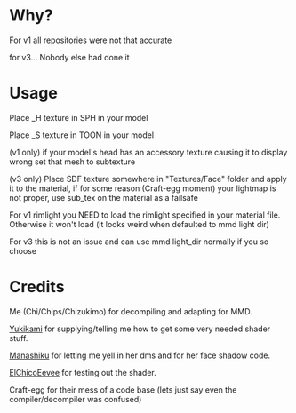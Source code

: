 # Why?

For v1 all repositories were not that accurate

for v3... Nobody else had done it


# Usage

Place _H texture in SPH in your model

Place _S texture in TOON in your model

(v1 only) if your model's head has an accessory texture causing it to display wrong set that mesh to subtexture

(v3 only) Place SDF texture somewhere in "Textures/Face" folder and apply it to the material, if for some reason (Craft-egg moment) your lightmap is not proper, use sub_tex on the material as a failsafe

For v1 rimlight you NEED to load the rimlight specified in your material file. Otherwise it won't load (it looks weird when defaulted to mmd light dir)

For v3 this is not an issue and can use mmd light_dir normally if you so choose

# Credits

Me (Chi/Chips/Chizukimo) for decompiling and adapting for MMD.

[Yukikami](https://twitter.com/Yukikami_Kris) for supplying/telling me how to get some very needed shader stuff.

[Manashiku](https://github.com/Manashiku) for letting me yell in her dms and for her face shadow code.

[ElChicoEevee](https://twitter.com/ElChicoEevee) for testing out the shader.

Craft-egg for their mess of a code base (lets just say even the compiler/decompiler was confused)
